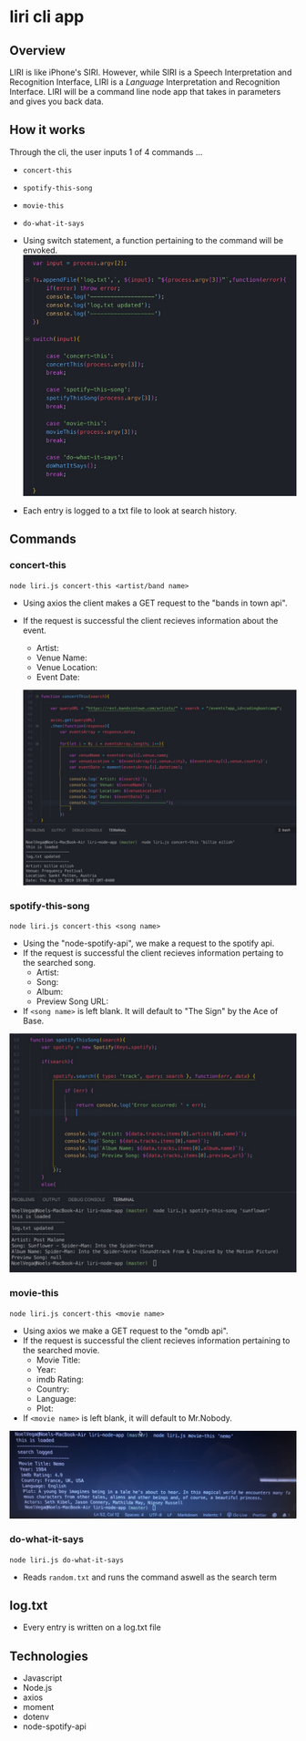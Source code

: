 # liri cli app

## Overview
LIRI is like iPhone's SIRI. However, while SIRI is a Speech Interpretation and Recognition Interface, LIRI is a _Language_ Interpretation and Recognition Interface. LIRI will be a command line node app that takes in parameters and gives you back data.

## How it works

Through the cli, the user inputs 1 of 4 commands ...
* `concert-this` 
* `spotify-this-song`
* `movie-this`
* `do-what-it-says`

* Using switch statement, a function pertaining to the command will be envoked.
 ![example](/assets/images/switch.jpg)

* Each entry is logged to a txt file to look at search history.


## Commands 

### concert-this

`node liri.js concert-this <artist/band name>`

* Using axios the client makes a GET request to the "bands in town api".
* If the request is successful the client recieves information about the event.
    * Artist: 
    * Venue Name:
    * Venue Location:
    * Event Date:

    ![example](/assets/images/concert-this.jpg)



### spotify-this-song

`node liri.js concert-this <song name>`

* Using the "node-spotify-api", we make a request to the spotify api.
* If the request is successful the client recieves information pertaing to the searched song.
    * Artist:
    * Song:
    * Album:
    * Preview Song URL:
* If `<song name>` is left blank. It will default to  "The Sign" by the Ace of Base.

![example](/assets/images/spotify.jpg)



### movie-this

`node liri.js concert-this <movie name>`

* Using axios we make a GET request to the "omdb api".
* If the request is successful the client recieves information pertaining to the searched movie.
    * Movie Title:
    * Year:
    * imdb Rating:
    * Country:
    * Language:
    * Plot:
* If `<movie name>` is left blank, it will default to Mr.Nobody.

![example](/assets/images/movie-this.jpg)


### do-what-it-says

`node liri.js do-what-it-says`

* Reads `random.txt` and runs the command aswell as the search term


## log.txt

* Every entry is written on a log.txt file

## Technologies 
* Javascript
* Node.js
* axios
* moment
* dotenv
* node-spotify-api


